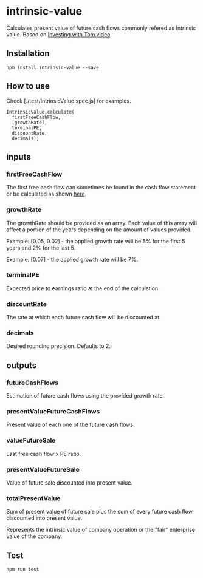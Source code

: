 # intrinsic-value

Calculates present value of future cash flows commonly refered as Intrinsic value.
Based on [Investing with Tom video](https://www.youtube.com/watch?v=cI8ZSf0nkFs).

## Installation

`npm install intrinsic-value --save`

## How to use

Check [./test/IntrinsicValue.spec.js] for examples.

```
IntrinsicValue.calculate(
  firstFreeCashFlow,
  [growthRate],
  terminalPE,
  discountRate,
  decimals);
```

## inputs

### firstFreeCashFlow

The first free cash flow can sometimes be found in the cash flow statement or be calculated as shown [here](https://www.investopedia.com/terms/f/freecashflow.asp).

### growthRate

The growthRate should be provided as an array. Each value of this array will affect a portion of the years depending on the amount of values provided. 

Example: [0.05, 0.02] - the applied growth rate will be 5% for the first 5 years and 2% for the last 5.

Example: [0.07] - the applied growth rate will be 7%.

### terminalPE

Expected price to earnings ratio at the end of the calculation.

### discountRate

The rate at which each future cash flow will be discounted at.

### decimals

Desired rounding precision. Defaults to 2.

## outputs

### futureCashFlows

Estimation of future cash flows using the provided growth rate.

### presentValueFutureCashFlows

Present value of each one of the future cash flows.

### valueFutureSale

Last free cash flow x PE ratio.

### presentValueFutureSale

Value of future sale discounted into present value.

### totalPresentValue

Sum of present value of future sale plus the sum of every future cash flow discounted into present value.

Represents the intrinsic value of company operation or the "fair" enterprise value of the company.

## Test

`npm run test`
